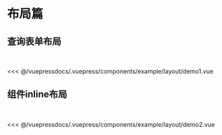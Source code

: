 
# 布局篇

## 查询表单布局
  

<demo-block>
<example-layout-demo1 slot="source"/>
<<< @/vuepressdocs/.vuepress/components/example/layout/demo1.vue
</demo-block>

## 组件inline布局
  

<demo-block>
<example-layout-demo2 slot="source"/>
<<< @/vuepressdocs/.vuepress/components/example/layout/demo2.vue
</demo-block>
